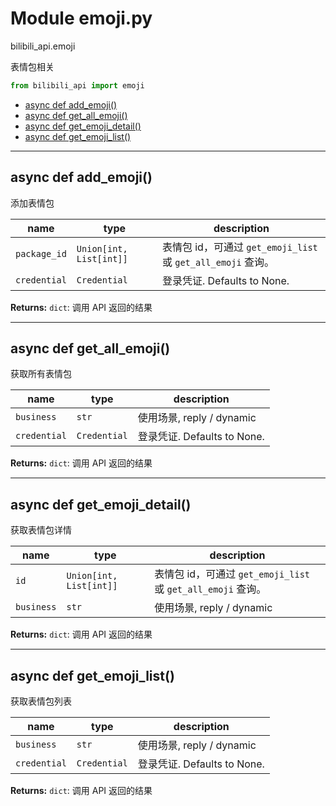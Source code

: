 # Module emoji.py


bilibili_api.emoji

表情包相关


``` python
from bilibili_api import emoji
```

- [async def add\_emoji()](#async-def-add\_emoji)
- [async def get\_all\_emoji()](#async-def-get\_all\_emoji)
- [async def get\_emoji\_detail()](#async-def-get\_emoji\_detail)
- [async def get\_emoji\_list()](#async-def-get\_emoji\_list)

---

## async def add_emoji()

添加表情包


| name | type | description |
| - | - | - |
| `package_id` | `Union[int, List[int]]` | 表情包 id，可通过 `get_emoji_list` 或 `get_all_emoji` 查询。 |
| `credential` | `Credential` | 登录凭证. Defaults to None. |

**Returns:** `dict`:  调用 API 返回的结果




---

## async def get_all_emoji()

获取所有表情包


| name | type | description |
| - | - | - |
| `business` | `str` | 使用场景, reply / dynamic |
| `credential` | `Credential` | 登录凭证. Defaults to None. |

**Returns:** `dict`:  调用 API 返回的结果




---

## async def get_emoji_detail()

获取表情包详情


| name | type | description |
| - | - | - |
| `id` | `Union[int, List[int]]` | 表情包 id，可通过 `get_emoji_list` 或 `get_all_emoji` 查询。 |
| `business` | `str` | 使用场景, reply / dynamic |

**Returns:** `dict`:  调用 API 返回的结果




---

## async def get_emoji_list()

获取表情包列表


| name | type | description |
| - | - | - |
| `business` | `str` | 使用场景, reply / dynamic |
| `credential` | `Credential` | 登录凭证. Defaults to None. |

**Returns:** `dict`:  调用 API 返回的结果




